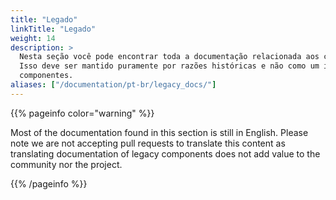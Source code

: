 ```yaml
---
title: "Legado"
linkTitle: "Legado"
weight: 14
description: >
  Nesta seção você pode encontrar toda a documentação relacionada aos componentes legados do Selenium.
  Isso deve ser mantido puramente por razões históricas e não como um incentivo para o uso obsoleto
  componentes.
aliases: ["/documentation/pt-br/legacy_docs/"]
---
```


{{% pageinfo color="warning" %}}
<p class="lead">
   <i class="fas fa-language d-4"></i> 
   Most of the documentation found in this section is still in English.
   Please note we are not accepting pull requests to translate this content
   as translating documentation of legacy components does not add value to
   the community nor the project.
</p>
{{% /pageinfo %}}


